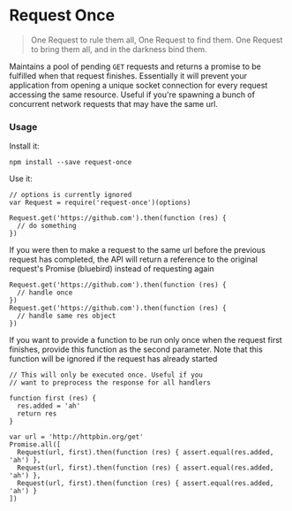 # Request Once

> One Request to rule them all, One Request to find them.
> One Request to bring them all, and in the darkness bind them.

Maintains a pool of pending `GET` requests and returns a promise to be fulfilled when that request finishes. Essentially it will prevent your application from opening a unique socket connection for every request accessing the same resource. Useful if you're spawning a bunch of concurrent network requests that may have the same url.

### Usage

Install it:

`npm install --save request-once`

Use it:

```
// options is currently ignored
var Request = require('request-once')(options)

Request.get('https://github.com').then(function (res) {
  // do something
})
```

If you were then to make a request to the same url before the previous request has completed, the API will return a reference to the original request's Promise (bluebird) instead of requesting again

```
Request.get('https://github.com').then(function (res) {
  // handle once
})
Request.get('https://github.com').then(function (res) {
  // handle same res object
})
```

If you want to provide a function to be run only once when the request first finishes, provide this function as the second parameter. Note that
this function will be ignored if the request has already started

```
// This will only be executed once. Useful if you
// want to preprocess the response for all handlers

function first (res) {
  res.added = 'ah'
  return res
}

var url = 'http://httpbin.org/get'
Promise.all([
  Request(url, first).then(function (res) { assert.equal(res.added, 'ah') },
  Request(url, first).then(function (res) { assert.equal(res.added, 'ah') },
  Request(url, first).then(function (res) { assert.equal(res.added, 'ah') }
])
```
